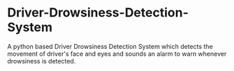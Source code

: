 # Driver-Drowsiness-Detection-System
A python based Driver Drowsiness Detection System which detects the movement of driver's face and eyes and sounds an alarm to warn whenever drowsiness is detected.
